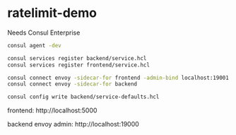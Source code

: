 # ratelimit-demo
Needs Consul Enterprise

```sh
consul agent -dev
```

```sh
consul services register backend/service.hcl 
consul services register frontend/service.hcl 

consul connect envoy -sidecar-for frontend -admin-bind localhost:19001
consul connect envoy -sidecar-for backend
```

```sh
consul config write backend/service-defaults.hcl
```

frontend: http://localhost:5000

backend envoy admin: http://localhost:19000
